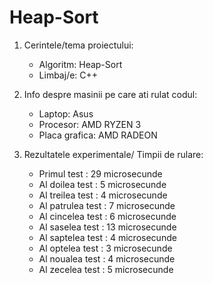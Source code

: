 # Heap-Sort

1) Cerintele/tema proiectului:
   - Algoritm: Heap-Sort
   - Limbaj/e: C++

2) Info despre masinii pe care ati rulat codul:
   - Laptop: Asus
   - Procesor: AMD RYZEN 3
   - Placa grafica: AMD RADEON

3) Rezultatele experimentale/ Timpii de rulare:
   - Primul test : 29 microsecunde
   - Al doilea test : 5 microsecunde
   - Al treilea test : 4 microsecunde
   - Al patrulea test : 7 microsecunde 
   - Al cincelea test : 6 microsecunde 
   - Al saselea test : 13 microsecunde
   - Al saptelea test : 4 microsecunde
   - Al optelea test : 3 microsecunde
   - Al noualea test : 4 microsecunde
   - Al zecelea test : 5 microsecunde   
   
